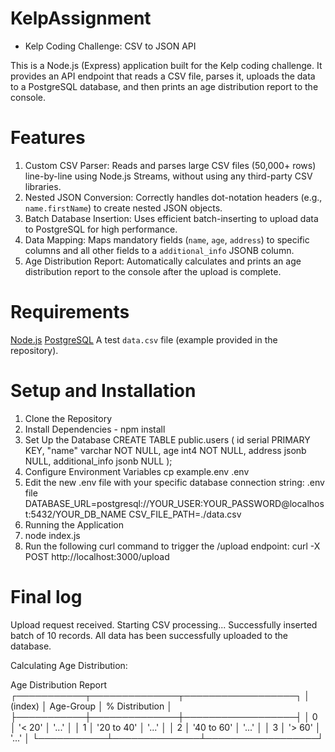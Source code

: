# KelpAssignment

- Kelp Coding Challenge: CSV to JSON API

This is a Node.js (Express) application built for the Kelp coding challenge. It provides an API endpoint that reads a CSV file, parses it, uploads the data to a PostgreSQL database, and then prints an age distribution report to the console.

# Features

1. Custom CSV Parser: Reads and parses large CSV files (50,000+ rows) line-by-line using Node.js Streams, without using any third-party CSV libraries.
2. Nested JSON Conversion: Correctly handles dot-notation headers (e.g., `name.firstName`) to create nested JSON objects.
3. Batch Database Insertion: Uses efficient batch-inserting to upload data to PostgreSQL for high performance.
4. Data Mapping: Maps mandatory fields (`name`, `age`, `address`) to specific columns and all other fields to a `additional_info` JSONB column.
5. Age Distribution Report: Automatically calculates and prints an age distribution report to the console after the upload is complete.

# Requirements

[Node.js](https://nodejs.org/)
[PostgreSQL](https://www.postgresql.org/)
A test `data.csv` file (example provided in the repository).

# Setup and Installation

1. Clone the Repository
2. Install Dependencies - npm install
3. Set Up the Database
   CREATE TABLE public.users (
   id serial PRIMARY KEY,
   "name" varchar NOT NULL,
   age int4 NOT NULL,
   address jsonb NULL,
   additional_info jsonb NULL
   );
4. Configure Environment Variables
   cp example.env .env
5. Edit the new .env file with your specific database connection string:
    .env file
DATABASE_URL=postgresql://YOUR_USER:YOUR_PASSWORD@localhost:5432/YOUR_DB_NAME
CSV_FILE_PATH=./data.csv
6. Running the Application
  1. node index.js
  2. Run the following curl command to trigger the /upload endpoint:
   curl -X POST http://localhost:3000/upload

# Final log 
Upload request received. Starting CSV processing...
Successfully inserted batch of 10 records.
All data has been successfully uploaded to the database.

Calculating Age Distribution:

Age Distribution Report
┌───────────┬──────────────┬──────────────────┐
│ (index)   │  Age-Group   │ % Distribution   │
├───────────┼──────────────┼──────────────────┤
│ 0         │  '< 20'      │ '...'            │
│ 1         │  '20 to 40'  │ '...'            │
│ 2         │  '40 to 60'  │ '...'            │
│ 3         │  '> 60'      │ '...'            │
└───────────┴──────────────┴──────────────────┘

